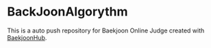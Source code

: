 # BackJoonAlgorythm
This is a auto push repository for Baekjoon Online Judge created with [BaekjoonHub](https://github.com/BaekjoonHub/BaekjoonHub).

